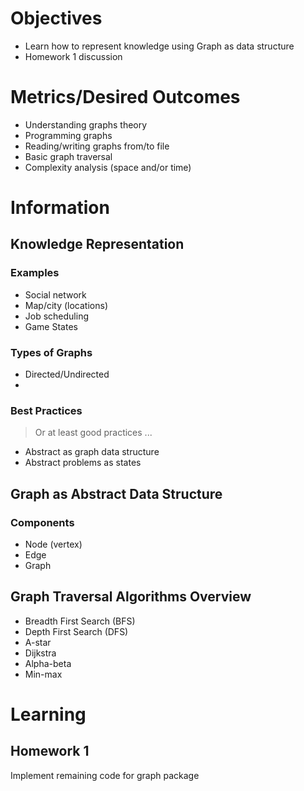 # Objectives

* Learn how to represent knowledge using Graph as data structure
* Homework 1 discussion

# Metrics/Desired Outcomes

* Understanding graphs theory
* Programming graphs
* Reading/writing graphs from/to file
* Basic graph traversal
* Complexity analysis (space and/or time)

# Information

## Knowledge Representation

### Examples

* Social network
* Map/city (locations)
* Job scheduling
* Game States

### Types of Graphs

* Directed/Undirected
* 

### Best Practices

> Or at least good practices ...

* Abstract as graph data structure
* Abstract problems as states

## Graph as Abstract Data Structure

### Components

* Node (vertex)
* Edge
* Graph

## Graph Traversal Algorithms Overview

* Breadth First Search (BFS)
* Depth First Search (DFS)
* A-star
* Dijkstra
* Alpha-beta
* Min-max

# Learning

## Homework 1

Implement remaining code for graph package